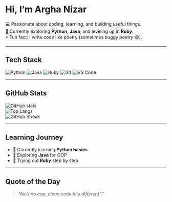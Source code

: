 #  Hi, I’m Argha Nizar  

💻 Passionate about coding, learning, and building useful things.  
🌱 Currently exploring **Python**, **Java**, and leveling up in **Ruby**.  
⚡ Fun fact: I write code like poetry (sometimes buggy poetry 😅).  

---

## Tech Stack
![Python](https://img.shields.io/badge/Python-3776AB?style=for-the-badge&logo=python&logoColor=white)
![Java](https://img.shields.io/badge/Java-007396?style=for-the-badge&logo=java&logoColor=white)
![Ruby](https://img.shields.io/badge/Ruby-CC342D?style=for-the-badge&logo=ruby&logoColor=white)
![Git](https://img.shields.io/badge/Git-F05032?style=for-the-badge&logo=git&logoColor=white)
![VS Code](https://img.shields.io/badge/VS%20Code-0078d7?style=for-the-badge&logo=visual-studio-code&logoColor=white)

---

## GitHub Stats
![GitHub stats](https://github-readme-stats.vercel.app/api?username=arghanizar&show_icons=true&theme=tokyonight)  
![Top Langs](https://github-readme-stats.vercel.app/api/top-langs/?username=arghanizar&layout=compact&theme=tokyonight)  
![GitHub Streak](https://github-readme-streak-stats.herokuapp.com/?user=arghanizar&theme=tokyonight)  

---

## Learning Journey
- 🚀 Currently learning **Python basics**  
- 📘 Exploring **Java** for OOP  
- 💎 Trying out **Ruby** step by step  

---

## Quote of the Day
> *"Ain’t no cap, clean code hits different”."*
